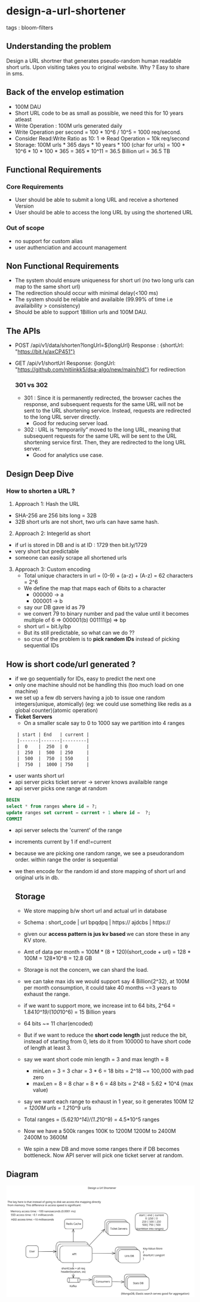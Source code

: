 # design-a-url-shortener
<p>tags : bloom-filters

## Understanding the problem
Design a URL shortner that generates pseudo-random human readable short urls. Upon visiting takes you to original website.
Why ? Easy to share in sms.

## Back of the envelop estimation
- 100M DAU
- Short URL code to be as small as possible, we need this for 10 years atleast
- Write Operation : 100M urls generated daily
- Write Operation per second  = 100 * 10^6 / 10^5 = 1000 req/second.
- Consider Read:Write Ratio as 10: 1 => Read Operation = 10k req/second
- Storage: 100M urls * 365 days * 10 years * 100 (char for urls) = 100 * 10^6 * 10 * 100 * 365 = 365 * 10^11 = 36.5 Billion url = 36.5 TB

## Functional Requirements
### Core Requirements
- User should be able to submit a long URL and receive a shortened Version
- User should be able to access the long URL by using the shortened URL

### Out of scope
- no support for custom alias
- user authenciation and account management

## Non Functional Requirements
- The system should ensure uniqueness for short url (no two long urls can map to the same short url)
- The redirection should occur with minimal delay(<100 ms)
- The system should be reliable and availaible (99.99% of time i.e availaibility > consistency)
- Should be able to support 1Billion urls and 100M DAU.

## The APIs
- POST /api/v1/data/shorten?longUrl=${longUrl}
  Response : {shortUrl: "https://bit.ly/axCP451"}

- GET /api/v1/shortUrl
  Response: {longUrl: "https://github.com/nitiinkk5/dsa-algo/new/main/hld"} for redirection

  ### 301 vs 302
  - 301 : Since it is permanently redirected, the browser caches the response, and subsequent requests for
    the same URL will not be sent to the URL shortening service. Instead, requests are redirected to the long URL server directly.
      - Good for reducing server load.
  - 302 : URL is “temporarily” moved to the long URL, meaning that subsequent requests for the same URL will be sent to the URL shortening service first.
    Then, they are redirected to the long URL server.
      - Good for analytics use case.

## Design Deep Dive
### How to shorten a URL ?
1) Approach 1: Hash the URL
  -  SHA-256 are 256 bits long  = 32B
  -  32B short urls are not short, two urls can have same hash.
2) Approach 2: IntegerId as short
  - if url is stored in DB and is at ID : 1729 then bit.ly/1729
  - very short but predictable
  - someone can easily scrape all shortened urls
3) Approach 3: Custom encoding
    - Total unique characters in url = (0-9) + (a-z) + (A-z) = 62 characters = 2^6
    - We define the map that maps each of 6bits to a character
        - 000000 -> a
        - 000001 -> b
    - say our DB gave id as 79
    - we convert 79 to binary number and pad the value until it becomes multiple of 6  => 000001(b) 001111(p) => bp
    - short url = bit.ly/bp
    - But its still predictable, so what can we do ??
    - so crux of the problem is to <b>pick random IDs</b> instead of picking sequential IDs

## How is short code/url generated ?
   - if we go sequentially for IDs, easy to predict the next one
   - only one machine should not be handling this (too much load on one machine)
   - we set up a few db servers having a job to issue one random integers(unique, atomically) (eg: we could use something like redis as a global counter)(atomic operation)
   - <b> Ticket Servers </b>
     - On a smaller scale say to 0 to 1000 say we partition into 4 ranges
```table
    | start | End   | current |
    |-------|-------|---------|
    |  0    |  250  | 0       |
    |  250  |  500  | 250     |
    |  500  |  750  | 550     |
    |  750  |  1000 | 750     |
```
- user wants short url
- api server picks ticket server -> server knows availaible range
- api server picks one range at random
```sql
BEGIN
select * from ranges where id = ?;
update ranges set current = current + 1 where id =  ?;
COMMIT
```
- api server selects the 'current' of the range
- increments current by 1 if end!=current
- because we are picking one random range, we see a pseudorandom order. within range the order is sequential
- we then encode for the random id and store mapping of short url and original urls in db.
  

  ## Storage
    - We store mapping b/w short url and actual url in database
    - Schema : short_code | url
                bpqdpq    |  https://
                ajdcbs    |  https://
    - given our <b> access pattern is jus kv based </b> we can store these in any KV store.
    - Amt of data per month = 100M * (8 + 120)(short_code + url)
                            = 128 * 100M  = 128*10^8 = 12.8 GB
    - Storage is not the concern, we can shard the load.
    - we can take max ids we would support say 4 Billion(2^32), at 100M per month consumption, it could take 40 months ~=3 years to exhaust the range.
    - if we want to support more, we increase int to 64 bits, 2^64 = 1.84*10^19/(100*10^6) = 15 Billion years
    - 64 bits ~= 11 char(encoded)
    - But if we want to reduce the <b>short code length</b> just reduce the bit, instead of starting from 0, lets do it from 100000 to have short code of length at least 3.
    - say we want short code min length = 3 and max length = 8
      - minLen = 3 = 3 char = 3 * 6 = 18 bits = 2^18 ~= 100,000 with pad zero
      - maxLen = 8 = 8 char = 8 * 6 = 48 bits = 2^48 = 5.62 * 10^4 (max value)

    - say we want each range to exhaust in 1 year, so it generates 100M *12 = 1200M urls = 1.2*10^9 urls
    - Total ranges = (5.62*10^14)/(1.2*10^9) = 4.5*10^5 ranges
    - Now we have a 500k ranges
        100K to 1200M
        1200M to 2400M
        2400M to 3600M
    - We spin a new DB and move some ranges there if DB becomes bottleneck. Now API server will pick one ticket server at random.
    

## Diagram
<img src="./img/url_shortner_hld.svg">